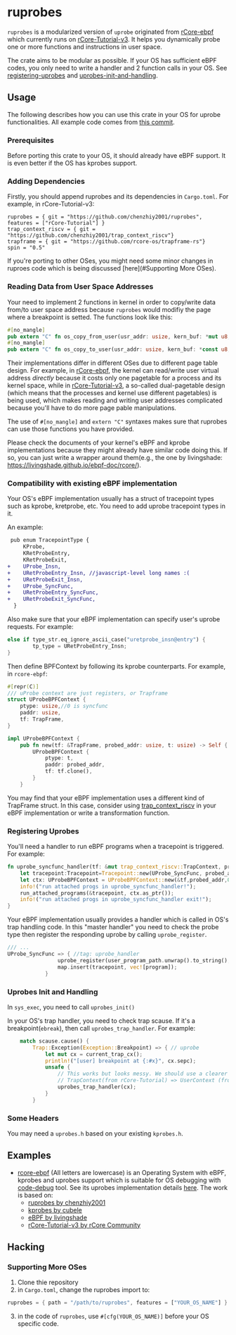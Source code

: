 # ruprobes
`ruprobes` is a modularized version of `uprobe` originated from [rCore-ebpf](https://github.com/hm1229/rCore-ebpf) which currently runs on [rCore-Tutorial-v3](https://github.com/rcore-os/rCore-Tutorial-v3). It helps you dynamically probe one or more functions and instructions in user space.

The crate aims to be modular as possible. If your OS has sufficient eBPF codes, you only need to write a handler and 2 function calls in your OS. See [registering-uprobes](#registering-uprobes) and [uprobes-init-and-handling](#uprobes-init-and-handling).

## Usage
The following describes how you can use this crate in your OS for uprobe functionalities. All example code comes from [this commit](https://github.com/chenzhiy2001/rcore-ebpf/commit/108e81bab6d83c445ca9d70fdc5be55f588b5f21).

### Prerequisites
Before porting this crate to your OS, it should already have eBPF support. It is even better if the OS has kprobes support.

### Adding Dependencies
Firstly, you should append ruprobes and its dependencies in `Cargo.toml`. For example, in rCore-Tutorial-v3:
```
ruprobes = { git = "https://github.com/chenzhiy2001/ruprobes", features = ["rCore-Tutorial"] }
trap_context_riscv = { git = "https://github.com/chenzhiy2001/trap_context_riscv"}
trapframe = { git = "https://github.com/rcore-os/trapframe-rs"}
spin = "0.5"
```
If you're porting to other OSes, you might need some minor changes in ruproes code which is being discussed [here](#Supporting More OSes).

### Reading Data from User Space Addresses
Your need to implement 2 functions in kernel in order to copy/write data from/to user space address because `ruprobes` would modifiy the page where a breakpoint is setted. The functions look like this:
```rust
#[no_mangle]
pub extern "C" fn os_copy_from_user(usr_addr: usize, kern_buf: *mut u8, len: usize) -> i32;
#[no_mangle]
pub extern "C" fn os_copy_to_user(usr_addr: usize, kern_buf: *const u8, len: usize) -> i32;
```
Their implementations differ in different OSes due to different page table design. For example, in [rCore-ebpf](https://github.com/hm1229/rCore-ebpf), the kernel can read/write user virtual address *directly* because it costs only one pagetable for a process and its kernel space, while in [rCore-Tutorial-v3](https://github.com/rcore-os/rCore-Tutorial-v3), a so-called dual-pagetable design (which means that the processes and kernel use different pagetables) is being used, which makes reading and writing user addresses complicated because you'll have to do more page pable manipulations.

The use of `#[no_mangle]` and `extern "C"` syntaxes makes sure that ruprobes can use those functions you have provided.

Please check the documents of your kernel's eBPF and kprobe implementations because they might already have similar code doing this. If so, you can just write a wrapper around them(e.g., the one by livingshade: <https://livingshade.github.io/ebpf-doc/rcore/>).

### Compatibility with existing eBPF implementation
Your OS's eBPF implementation usually has a struct of tracepoint types such as kprobe, kretprobe, etc. You need to add uprobe tracepoint types in it. 

An example:
```diff
 pub enum TracepointType {
     KProbe,
     KRetProbeEntry,
     KRetProbeExit,
+    UProbe_Insn,
+    URetProbeEntry_Insn, //javascript-level long names :(
+    URetProbeExit_Insn,
+    UProbe_SyncFunc,
+    URetProbeEntry_SyncFunc,
+    URetProbeExit_SyncFunc,
  }
```

Also make sure that your eBPF implementation can specify user's uprobe requests. For example:

```rust
else if type_str.eq_ignore_ascii_case("uretprobe_insn@entry") {
        tp_type = URetProbeEntry_Insn;
}

```

Then define BPFContext by following its kprobe counterparts. For example, in `rcore-ebpf`:
```rust
#[repr(C)]
/// uProbe context are just registers, or Trapframe
struct UProbeBPFContext {
    ptype: usize,//0 is syncfunc
    paddr: usize,
    tf: TrapFrame,
}

impl UProbeBPFContext {
    pub fn new(tf: &TrapFrame, probed_addr: usize, t: usize) -> Self {
        UProbeBPFContext {
            ptype: t,
            paddr: probed_addr,
            tf: tf.clone(),
        }
    }
```


You may find that your eBPF implementation uses a different kind of TrapFrame struct. In this case, consider using [trap_context_riscv](https://github.com/chenzhiy2001/trap_context_riscv) in your eBPF implementation or write a transformation function.


### Registering Uprobes
You'll need a handler to run eBPF programs when a tracepoint is triggered. For example:

```rust
fn uprobe_syncfunc_handler(tf: &mut trap_context_riscv::TrapContext, probed_addr: usize) {//tag: uprobe_handler
    let tracepoint:Tracepoint=Tracepoint::new(UProbe_SyncFunc, probed_addr);
    let ctx: UProbeBPFContext = UProbeBPFContext::new(&tf,probed_addr,0);
    info!("run attached progs in uprobe_syncfunc_handler!");
    run_attached_programs(&tracepoint, ctx.as_ptr());
    info!("run attached progs in uprobe_syncfunc_handler exit!");
}

```

Your eBPF implementation usually provides a handler which is called in OS's trap handling code. In this "master handler" you need to check the probe type then register the responding uprobe by calling `uprobe_register`.

```rust
/// ...
UProbe_SyncFunc => { //tag: uprobe_handler
                uprobe_register(user_program_path.unwrap().to_string(), addr,  Arc::new(spin_Mutex::new(uprobe_syncfunc_handler)),None, ruprobes::ProbeType::SyncFunc);  
                map.insert(tracepoint, vec![program]);
            }
```
### Uprobes Init and Handling

In `sys_exec`, you need to call `uprobes_init()` 

In your OS's trap handler, you need to check trap scause. If it's a breakpoint(`ebreak`), then call `uprobes_trap_handler`. For example:

```rust
    match scause.cause() {
        Trap::Exception(Exception::Breakpoint) => { // uprobe
            let mut cx = current_trap_cx();
            println!("[user] breakpoint at {:#x}", cx.sepc);
            unsafe {
                // This works but looks messy. We should use a clearer syntax
                // TrapContext(from rCore-Tutorial) => UserContext (from rCore-Plus, supported by ruprobes)
                uprobes_trap_handler(cx);
            }
        }

```

### Some Headers
You may need a `uprobes.h` based on your existing `kprobes.h`.

## Examples
- [rcore-ebpf](https://github.com/chenzhiy2001/rcore-ebpf)  (All letters are lowercase) is an Operating System with eBPF, kprobes and uprobes support which is suitable for OS debugging with [code-debug](https://github.com/chenzhiy2001/code-debug) tool. See its uprobes implementation details [here](https://github.com/chenzhiy2001/rcore-ebpf/commit/108e81bab6d83c445ca9d70fdc5be55f588b5f21). The work is based on:
  - [ruprobes by chenzhiy2001](https://github.com/chenzhiy2001/ruprobes)
  - [kprobes by cubele](https://cubele.github.io/probe-docs/ebpf%E7%A7%BB%E6%A4%8D/kprobes/%E5%AE%9E%E7%8E%B0/#_2)
  - [eBPF by livingshade](https://livingshade.github.io/ebpf-doc/)
  - [rCore-Tutorial-v3 by rCore Community](https://github.com/rcore-os/rCore-Tutorial-v3)
## Hacking
### Supporting More OSes
1. Clone thie repository
2. in `Cargo.toml`, change the ruprobes import to:
```rust
ruprobes = { path = "/path/to/ruprobes", features = ["YOUR_OS_NAME"] }
```
3. in the code of `ruprobes`, use `#[cfg(YOUR_OS_NAME)]` before your OS specific code.

